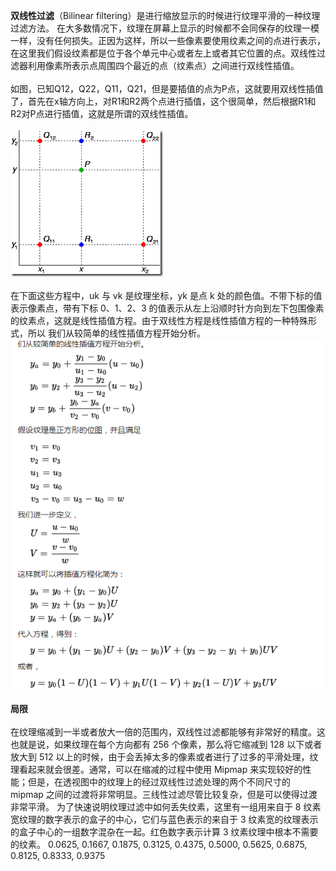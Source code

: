 **双线性过滤**（Bilinear
filtering）是进行缩放显示的时候进行纹理平滑的一种纹理过滤方法。
在大多数情况下，纹理在屏幕上显示的时候都不会同保存的纹理一模一样，没有任何损失。正因为这样，所以一些像素要使用纹素之间的点进行表示，在这里我们假设纹素都是位于各个单元中心或者左上或者其它位置的点。双线性过滤器利用像素所表示点周围四个最近的点（纹素点）之间进行双线性插值。\
\
如图，已知Q12，Q22，Q11，Q21，但是要插值的点为P点，这就要用双线性插值了，首先在x轴方向上，对R1和R2两个点进行插值，这个很简单，然后根据R1和R2对P点进行插值，这就是所谓的双线性插值。\
\
![](../../../media/graphic/texture_filtering/bilinear_.png)\
\
在下面这些方程中，uk 与 vk 是纹理坐标，yk 是点 k
处的颜色值。不带下标的值表示像素点，带有下标 0、1、2、3
的值表示从左上沿顺时针方向到左下包围像素的纹素点，这就是线性插值方程。由于双线性方程是线性插值方程的一种特殊形式，所以
我们从较简单的线性插值方程开始分析。\
![](../../../media/graphic/texture_filtering/bilinear1.png)\
\
**局限**\
\
在纹理缩减到一半或者放大一倍的范围内，双线性过滤都能够有非常好的精度。这也就是说，如果纹理在每个方向都有
256 个像素，那么将它缩减到 128 以下或者放大到 512
以上的时候，由于会丢掉太多的像素或者进行了过多的平滑处理，纹理看起来就会很差。通常，可以在缩减的过程中使用
Mipmap
来实现较好的性能；但是，在透视图中的纹理上的经过双线性过滤处理的两个不同尺寸的
mipmap
之间的过渡将非常明显。三线性过滤尽管比较复杂，但是可以使得过渡非常平滑。
为了快速说明纹理过滤中如何丢失纹素，这里有一组用来自于 8
纹素宽纹理的数字表示的盒子的中心，它们与蓝色表示的来自于 3
纹素宽的纹理表示的盒子中心的一组数字混杂在一起。红色数字表示计算 3
纹素纹理中根本不需要的纹素。 0.0625, 0.1667, 0.1875, 0.3125, 0.4375,
0.5000, 0.5625, 0.6875, 0.8125, 0.8333, 0.9375
